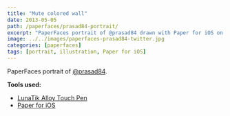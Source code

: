```yaml
---
title: "Mute colored wall"
date: 2013-05-05
path: /paperfaces/prasad84-portrait/
excerpt: "PaperFaces portrait of @prasad84 drawn with Paper for iOS on an iPad."
image: ../../images/paperfaces-prasad84-twitter.jpg
categories: [paperfaces]
tags: [portrait, illustration, Paper for iOS]
---
```


PaperFaces portrait of [@prasad84](https://twitter.com/prasad84).

**Tools used:**

- [LunaTik Alloy Touch Pen](https://www.amazon.com/gp/product/B00821TR7G/ref=as_li_ss_tl?ie=UTF8&tag=mademist-20&linkCode=as2&camp=1789&creative=390957&creativeASIN=B00821TR7G)
- [Paper for iOS](https://paper.bywetransfer.com/)
